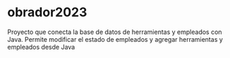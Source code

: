 # obrador2023
Proyecto que conecta la base de datos de herramientas y empleados con Java. Permite modificar el estado de empleados y agregar herramientas y empleados desde Java
